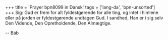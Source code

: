 +++
title = 'Prayer bpn8099 in Dansk'
tags = ['lang-da', 'bpn-unsorted']
+++
Sig: Gud er frem for alt fyldestgørende for alle ting, og intet i himlene eller på jorden er fyldestgørende undtagen Gud. I sandhed, Han er i sig selv Den Vidende, Den Opretholdende, Den Almægtige.

-- Báb
